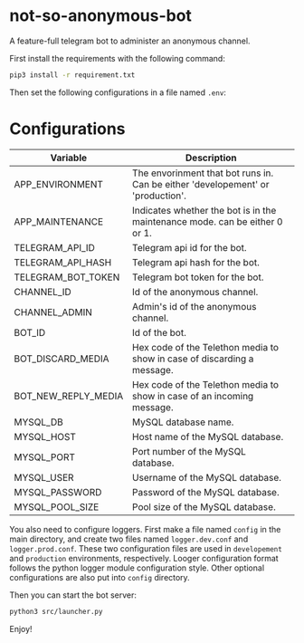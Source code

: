 # not-so-anonymous-bot
A feature-full telegram bot to administer an anonymous channel. 

First install the requirements with the following command:

```bash
pip3 install -r requirement.txt
```

Then set the following configurations in a file named `.env`:

# Configurations
| Variable            | Description                                                                     |
| ------------------- | ------------------------------------------------------------------------------- |
| APP_ENVIRONMENT     | The envorinment that bot runs in. Can be either 'developement' or 'production'. |
| APP_MAINTENANCE     | Indicates whether the bot is in the maintenance mode. can be either 0 or 1.     |
| TELEGRAM_API_ID     | Telegram api id for the bot.                                                    |
| TELEGRAM_API_HASH   | Telegram api hash for the bot.                                                  |
| TELEGRAM_BOT_TOKEN  | Telegram bot token for the bot.                                                 |
| CHANNEL_ID          | Id of the anonymous channel.                                                    |
| CHANNEL_ADMIN       | Admin's id of the anonymous channel.                                            |
| BOT_ID              | Id of the bot.                                                                  |
| BOT_DISCARD_MEDIA   | Hex code of the Telethon media to show in case of discarding a message.         |
| BOT_NEW_REPLY_MEDIA | Hex code of the Telethon media to show in case of an incoming message.          |
| MYSQL_DB            | MySQL database name.                                                            |
| MYSQL_HOST          | Host name of the MySQL database.                                                |
| MYSQL_PORT          | Port number of the MySQL database.                                              |
| MYSQL_USER          | Username of the MySQL database.                                                 |
| MYSQL_PASSWORD      | Password of the MySQL database.                                                 |
| MYSQL_POOL_SIZE     | Pool size of the MySQL database.                                                |

You also need to configure loggers. First make a file named `config` in the main directory, and create two files named `logger.dev.conf` and `logger.prod.conf`. These two configuration files are used in `developement` and `production` environments, respectively. Looger configuration format follows the python logger module configuration style. Other optional configurations are also put into `config` directory.

Then you can start the bot server:

```bash
python3 src/launcher.py
```

Enjoy!